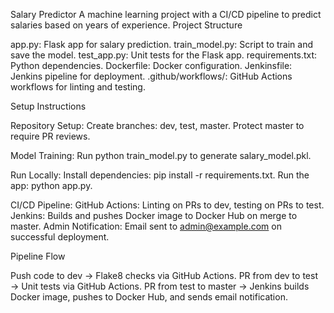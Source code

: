 Salary Predictor
A machine learning project with a CI/CD pipeline to predict salaries based on years of experience.
Project Structure

app.py: Flask app for salary prediction.
train_model.py: Script to train and save the model.
test_app.py: Unit tests for the Flask app.
requirements.txt: Python dependencies.
Dockerfile: Docker configuration.
Jenkinsfile: Jenkins pipeline for deployment.
.github/workflows/: GitHub Actions workflows for linting and testing.

Setup Instructions

Repository Setup:
Create branches: dev, test, master.
Protect master to require PR reviews.


Model Training:
Run python train_model.py to generate salary_model.pkl.


Run Locally:
Install dependencies: pip install -r requirements.txt.
Run the app: python app.py.


CI/CD Pipeline:
GitHub Actions: Linting on PRs to dev, testing on PRs to test.
Jenkins: Builds and pushes Docker image to Docker Hub on merge to master.
Admin Notification: Email sent to admin@example.com on successful deployment.



Pipeline Flow

Push code to dev → Flake8 checks via GitHub Actions.
PR from dev to test → Unit tests via GitHub Actions.
PR from test to master → Jenkins builds Docker image, pushes to Docker Hub, and sends email notification.

